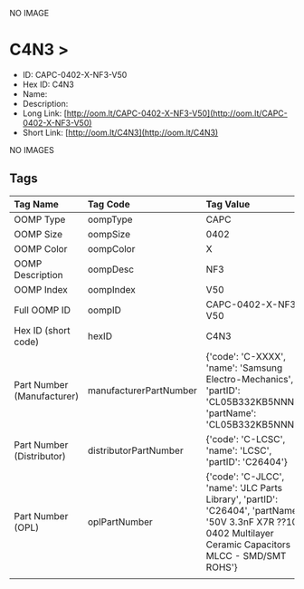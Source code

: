 


  
NO IMAGE  
# C4N3 > 

- ID: CAPC-0402-X-NF3-V50
- Hex ID: C4N3
- Name: 
- Description: 
- Long Link: [http://oom.lt/CAPC-0402-X-NF3-V50](http://oom.lt/CAPC-0402-X-NF3-V50)
- Short Link: [http://oom.lt/C4N3](http://oom.lt/C4N3)
  
NO IMAGES  
## Tags
  

|Tag Name|Tag Code|Tag Value|
| :--- | :--- | :--- |
|OOMP Type|oompType|CAPC|
|OOMP Size|oompSize|0402|
|OOMP Color|oompColor|X|
|OOMP Description|oompDesc|NF3|
|OOMP Index|oompIndex|V50|
|Full OOMP ID|oompID|CAPC-0402-X-NF3-V50|
|Hex ID (short code)|hexID|C4N3|
|Part Number (Manufacturer)|manufacturerPartNumber|{'code': 'C-XXXX', 'name': 'Samsung Electro-Mechanics', 'partID': 'CL05B332KB5NNNC', 'partName': 'CL05B332KB5NNNC'}|
|Part Number (Distributor)|distributorPartNumber|{'code': 'C-LCSC', 'name': 'LCSC', 'partID': 'C26404'}|
|Part Number (OPL)|oplPartNumber|{'code': 'C-JLCC', 'name': 'JLC Parts Library', 'partID': 'C26404', 'partName': '50V 3.3nF X7R ??10% 0402  Multilayer Ceramic Capacitors MLCC - SMD/SMT ROHS'}|
||||
